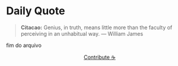 # Daily Quote

> **Citacao:** Genius, in truth, means little more than the faculty of perceiving in an unhabitual way. — William James

fim do arquivo

<watermark-footer>
<p align="center">
  <a href="https://github.com/ruisuan/ruisuan/blob/main/contribute.md">Contribute ☕</a>
</p>
</watermark-footer>
